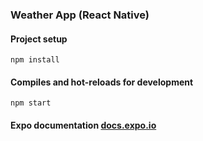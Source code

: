 ### Weather App (React Native)

#### Project setup
```
npm install
```

#### Compiles and hot-reloads for development
```
npm start
```

#### Expo documentation [docs.expo.io](https://docs.expo.io/)
